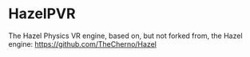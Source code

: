# HazelPVR
The Hazel Physics VR engine, based on, but not forked from, the Hazel engine: https://github.com/TheCherno/Hazel
